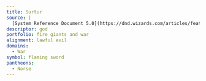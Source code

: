 ```yaml
---
title: Surtur
source: |
  [System Reference Document 5.0](https://dnd.wizards.com/articles/features/systems-reference-document-srd)
descriptor: god
portfolio: fire giants and war
alignment: lawful evil
domains:
  - War
symbol: flaming sword
pantheons:
  - Norse
---
```

